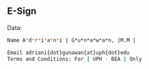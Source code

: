 ## E-Sign

Data:
```sh
Name A*d*r*i*a*n*i | G*u*n*a*w*a*n, |M.M |

Email adriani{dot}gunawan{at}uph{dot}edu 
Terms and Conditions: For | UPH - BEA | Only

```
